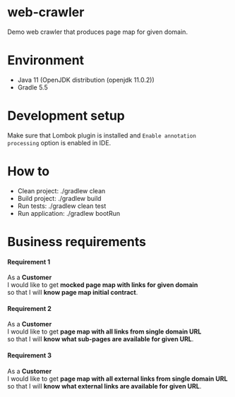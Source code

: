 # web-crawler
Demo web crawler that produces page map for given domain.

# Environment

* Java 11 (OpenJDK distribution (openjdk 11.0.2))
* Gradle 5.5

# Development setup

Make sure that Lombok plugin is installed and `Enable annotation processing` option is enabled in IDE.  

# How to

* Clean project: ./gradlew clean
* Build project: ./gradlew build
* Run tests: ./gradlew clean test
* Run application: ./gradlew bootRun

# Business requirements

#### Requirement 1 
As a **Customer**  
I would like to get **mocked page map with links for given domain**   
so that I will **know page map initial contract**.  

#### Requirement 2 
As a **Customer**  
I would like to get **page map with all links from single domain URL**   
so that I will **know what sub-pages are available for given URL**.

#### Requirement 3 
As a **Customer**  
I would like to get **page map with all external links from single domain URL**   
so that I will **know what external links are available for given URL**.
